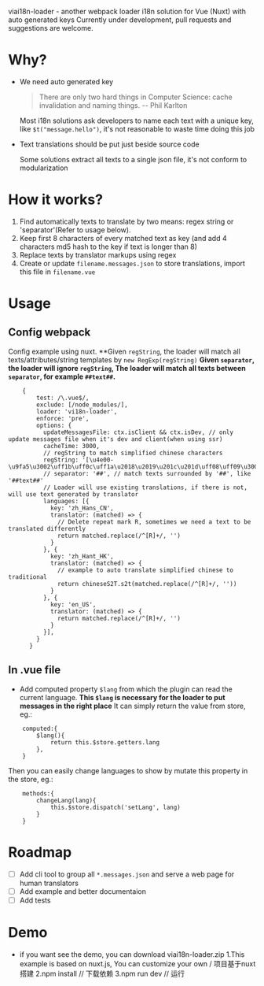 viai18n-loader - another webpack loader i18n solution for Vue (Nuxt) with auto generated keys 
Currently under development, pull requests and suggestions are welcome.

# Why?
* We need auto generated key
    > There are only two hard things in Computer Science: cache invalidation and naming things. -- Phil Karlton
    
    Most i18n solutions ask developers to name each text with a unique key, like `$t("message.hello")`, it's not reasonable to waste time doing this job 
* Text translations should be put just beside source code
  
  Some solutions extract all texts to a single json file, it's not conform to modularization

# How it works?
1. Find automatically texts to translate by two means: regex string or 'separator'(Refer to usage below). 
2. Keep first 8 characters of every matched text as key (and add 4 characters md5 hash to the key if text is longer than 8)
3. Replace texts by translator markups using regex
4. Create or update `filename.messages.json` to store translations, import this file in `filename.vue`

# Usage

## Config webpack
Config example using nuxt.
**Given `regString`, the loader will match all texts/attributes/string templates by `new RegExp(regString)`
**Given `separator`, the loader will ignore `regString`, The loader will match all texts between `separator`, for example `##text##`.**
```
    {
        test: /\.vue$/,
        exclude: [/node_modules/],
        loader: 'vi18n-loader',
        enforce: 'pre',
        options: {
          updateMessagesFile: ctx.isClient && ctx.isDev, // only update messages file when it's dev and client(when using ssr)
          cacheTime: 3000,
          // regString to match simplified chinese characters
          regString: '[\u4e00-\u9fa5\u3002\uff1b\uff0c\uff1a\u2018\u2019\u201c\u201d\uff08\uff09\u3001\uff1f\uff01\ufe15\u300a\u300b]+',
          // separator: '##', // match texts surrounded by '##', like '##text##'
          // Loader will use existing translations, if there is not, will use text generated by translator
          languages: [{
            key: 'zh_Hans_CN',
            translator: (matched) => {
              // Delete repeat mark R, sometimes we need a text to be translated differently
              return matched.replace(/^[R]+/, '')
            }
          }, {
            key: 'zh_Hant_HK',
            translator: (matched) => {
              // example to auto translate simplified chinese to traditional
              return chineseS2T.s2t(matched.replace(/^[R]+/, ''))
            }
          }, {
            key: 'en_US',
            translator: (matched) => {
              return matched.replace(/^[R]+/, '')
            }
          }],
        }
      }
```
## In .vue file
* Add computed property `$lang` from which the plugin can read the current language.
**This `$lang` is necessary for the loader to put messages in the right place**
It can simply return the value from store, eg.:
```
    computed:{
        $lang(){
            return this.$store.getters.lang
        },
    }
```
Then you can easily change languages to show by mutate this property in the store, eg.:
```
    methods:{
        changeLang(lang){
            this.$store.dispatch('setLang', lang)
        }
    }
```

# Roadmap
- [ ] Add cli tool to group all `*.messages.json` and serve a web page for human translators
- [ ] Add example and better documentaion
- [ ] Add tests

# Demo
* if you want see the demo, you can download viai18n-loader.zip
1.This example is based on nuxt.js, You can customize your own / 项目基于nuxt搭建
2.npm install   // 下载依赖
3.npm run dev   // 运行
